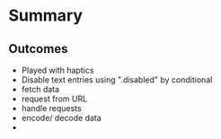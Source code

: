 #  Summary

## Outcomes
- Played with haptics
- Disable text entries using ".disabled" by conditional
- fetch data
- request from URL
- handle requests
- encode/ decode data
-

